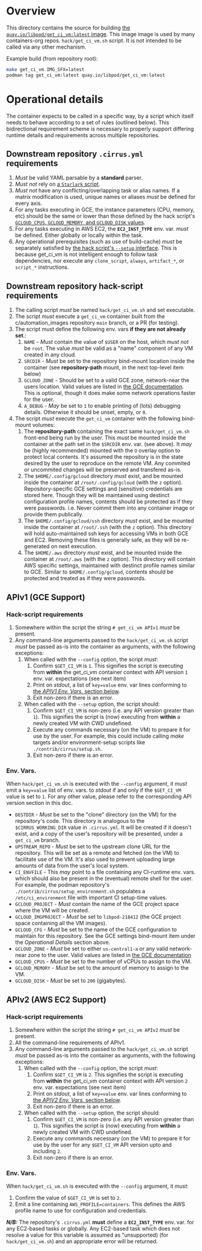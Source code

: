 # Overview

This directory contains the source for building [the
`quay.io/libpod/get_ci_vm:latest` image](https://quay.io/repository/libpod/get_ci_vm?tab=info).
This image image is used by many containers-org repos. `hack/get_ci_vm.sh` script.
It is not intended to be called via any other mechanism.

Example build (from repository root):

```bash
make get_ci_vm IMG_SFX=latest
podman tag get_ci_vm:latest quay.io/libpod/get_ci_vm:latest
```

# Operational details

The container expects to be called in a specific way, by a script which
itself needs to behave according to a set of rules (outlined below).
This bidirectional requirement scheme is necessary to properly support
differing runtime details and requirements across multiple repositories.

## Downstream repository `.cirrus.yml` requirements

1. *Must* be valid YAML parsable by a **standard** parser.
1. *Must not* rely on [a `Starlark` script](https://cirrus-ci.org/guide/programming-tasks/).
1. *Must not* have any conflicting/overlapping task or alias names.  If a matrix
   modification is used, unique names or aliases *must* be defined for every axis.
1. For any tasks executing in GCE, the instance parameters (CPU, memory, etc)
   should be the same or lower than those defined by the hack script's
   [`GCLOUD_CPUS`, `GCLOUD_MEMORY`, and `GCLOUD_DISK`
   values](README.md#env-vars).
1. For any tasks executing in AWS EC2, the **`EC2_INST_TYPE`** env. var.
   *must* be defined.  Either globally or locally within the task.
1. Any operational prerequisites (such as use of build-cache) *must* be
   separately satisfied by [the hack script's `--setup`
   interface](README.md#hack-script-requirements).  This
   is because get_ci_vm is not intelligent enough to follow task dependencies,
   nor execute any `clone_script`, `always`, `artifact_*`, or `script_*`
   instructions.

## Downstream repository hack-script requirements

1. The calling script *must* be named `hack/get_ci_vm.sh` and set executable.
1. The script *must* execute a `get_ci_vm` container built from the
   c/automation_images repository `main` branch, or a PR (for testing).
1. The script must define the following env. vars **if they are not already set**.:
   1. `NAME` - *Must* contain the value of `$USER` on the host, which *must not*
      be `root`.
      The value *must* be valid as a "name" component of any VM created in any cloud.
   1. `SRCDIR` - *Must* be set to the repository bind-mount location inside the container
      (see **repository-path** mount, in the next top-level item below)
   1. `GCLOUD_ZONE` - Should be set to a valid GCE zone, network-near the users
      location.  Valid values are listed in [the GCE
      documentation](https://cloud.google.com/compute/docs/regions-zones/#available).
      This is optional, though it does make some network operations faster for
      the user.
   1. `A_DEBUG` - *May* be set to `1` to enable printing of (lots) debugging details.
      Otherwise it should be unset, empty, or `0`.
1. The script *must* execute the `get_ci_vm` container with the following bind-mount
   volumes:
   1. The **repository-path** containing the exact same `hack/get_ci_vm.sh` front-end
      being run by the user.  This *must* be mounted inside the container at the
      path set in the `$SRCDIR` env. var. (see above).  It *may* be (highly recommended)
      mounted with the `O` overlay option to protect local contents.  It's assumed
      the repository is in the state desired by the user to reproduce on the remote VM.
      Any commited or uncommited changes will be preserved and transfered as-is.
   1. The `$HOME/.config/gcloud` directory *must* exist, and be mounted inside
      the container at `/root/.config/gcloud` (with the `z` option).
      Repository-specific GCE settings and (sensitive) credentials are stored here.
      Though they will be maintained using destinct configuration profile names,
      contents should be protected as if they were passwords.  i.e. Never commit them
      into any container image or provide them publically.
   1. The `$HOME/.config/gcloud/ssh` directory *must* exist, and be mounted
      inside the container at `/root/.ssh` (with the `z` option).  This directory
      will hold auto-maintained ssh keys for accessing VMs in both GCE and EC2.
      Removing these files is generally safe, as they will be re-generated on
      next execution.
   1. The `$HOME/.aws` directory *must* exist, and be mounted inside the container
      at `/root/.aws` (with the `z` option).  This directory will contain AWS
      specific settings, maintained with destinct profile names similar to GCE.
      Similar to `$HOME/.config/gcloud`, contents should be protected and treated
      as if they were passwords.

## APIv1 (GCE Support)

### Hack-script requirements

1. Somewhere within the script the string `# get_ci_vm APIv1` *must* be present.
1. Any command-line arguments passed to the `hack/get_ci_vm.sh` script *must* be
   passed as-is into the container as arguments, with the following exceptions:
   1. When called with the `--config` option, the script *must*:
      1. Confirm `$GET_CI_VM` is `1`.  This signifies the script is executing
         from **within** the get_ci_vm container context with API version
         `1` env. var. expectations (see next item)
      1. Print on *stdout*, a list of `key=value` env. var lines conforming
         to [the *APIV1 Env. Vars.* section below](README.md#env-vars).
      1. Exit non-zero if there is an error.
   1. When called with the `--setup` option, the script should:
      1. Confirm `$GET_CI_VM` is non-zero (i.e. any API version greater than `1`).
         This signifies the script is (now) executing from **within** a newly
         created VM with CWD undefined.
      1. Execute any commands necessary (on the VM) to prepare it for
         use by the user. For example, this could include calling *make* targets
         and/or environment-setup scripts like `./contrib/cirrus/setup.sh`.
      1. Exit non-zero if there is an error.

### Env. Vars.

When `hack/get_ci_vm.sh` is executed with the `--config` argument, it
*must* emit a `key=value` list of env. vars. to *stdout* if and only if
the `$GET_CI_VM` value is set to `1`.  For any other value, please refer to
the corresponding API version section in this doc.

* `DESTDIR` - *Must* be set to the "clone" directory (on the VM) for the
  repository's code.  This directory is analogous to the `$CIRRUS_WORKING_DIR`
  value in `.cirrus.yml`.  It will be created if it doesn't exist, and
  a copy of the user's repository will be presented, under a `get_ci_vm`
  branch.
* `UPSTREAM_REPO` - *Must* be set to the upstream clone URL for the repository.
  This will be set as a remote and fetched (on the VM) to facilitate use of the
  VM.  It's also used to prevent uploading large amounts of data from the user's
  local system.
* `CI_ENVFILE` - This *may* point to a file containing any CI-runtime env. vars.
  which should also be present in the (eventual) remote shell for the user.
  For example, the podman repository's `./contrib/cirrus/setup_environment.sh`
  populates a `/etc/ci_environment` file with important CI setup-time values.
* `GCLOUD_PROJECT` - *Must* contain the name of the GCE project space where
  the VM will be created.
* `GCLOUD_IMGPROJECT` - *Must* be set to `libpod-218412` (the GCE project space
  containing all the VM images).
* `GCLOUD_CFG` - *Must* be set to the name of the GCE configuration to maintain
  for this repository.  See the GCE settings bind-mount item under
  the *Operational Details* section above.
* `GCLOUD_ZONE` - *Must* be set to either `us-central1-a` or any valid network-near
  zone to the user.   Valid values are listed in [the GCE
  documentation](https://cloud.google.com/compute/docs/regions-zones/#available)
* `GCLOUD_CPUS` - *Must* be set to the number of vCPUs to assign to the VM.
* `GCLOUD_MEMORY` - *Must* be set to the amount of memory to assign to the VM.
* `GCLOUD_DISK` - *Must* be set to `200` (gigabytes).

## APIv2 (AWS EC2 Support)

### Hack-script requirements

1. Somewhere within the script the string `# get_ci_vm APIv2` *must* be present.
1. All the command-line requirements of APIv1.
1. Any command-line arguments passed to the `hack/get_ci_vm.sh` script *must* be
   passed as-is into the container as arguments, with the following exceptions:
   1. When called with the `--config` option, the script *must*:
      1. Confirm `$GET_CI_VM` is `2`.  This signifies the script is executing
         from **within** the get_ci_vm container context with API version
         `2` env. var. expectations (see next item)
      1. Print on *stdout*, a list of `key=value` env. var lines conforming
         to [the *APIV2 Env. Vars.* section below](README.md#env-vars-1).
      1. Exit non-zero if there is an error.
   1. When called with the `--setup` option, the script should:
      1. Confirm `$GET_CI_VM` is non-zero (i.e. any API version greater than `1`).
         This signifies the script is (now) executing from **within** a newly
         created VM with CWD undefined.
      1. Execute any commands necessary (on the VM) to prepare it for
         use by the user for any `$GET_CI_VM` API version upto and including `2`.
      1. Exit non-zero if there is an error.

### Env. Vars.

When `hack/get_ci_vm.sh` is executed with the `--config` argument, it
*must*:

1. Confirm the value of `$GET_CI_VM` is set to `2`.
1. Emit a line containing `AWS_PROFILE=containers`.  This defines
   the AWS profile name to use for configuration and credentials.

***N/B:*** The repository's `.cirrus.yml` **must** define a
**`EC2_INST_TYPE`** env. var. for any EC2-based tasks or globally. Any
EC2-based task which does not resolve a value for this variable is assumed
as "unsupported) (for `hack/get_ci_vm.sh`) and an appropriate error will
be returned.

